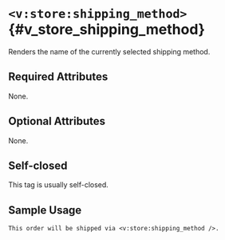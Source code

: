 # `<v:store:shipping_method>`{#v_store_shipping_method}

Renders the name of the currently selected shipping method.

## Required Attributes

None.

## Optional Attributes

None.

## Self-closed

This tag is usually self-closed.

## Sample Usage

    This order will be shipped via <v:store:shipping_method />.
